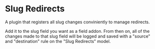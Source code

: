 # Slug Redirects

A plugin that registers all slug changes conviniently to manage redirects.

Add it to the slug field you want as a field addon. From then on, all of the changes made to that slug field will be logged and saved with a "source" and "destination" rule on the "Slug Redirects" model.